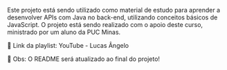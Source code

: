 Este projeto está sendo utilizado como material de estudo para aprender a desenvolver APIs com Java no back-end, utilizando conceitos básicos de JavaScript. O projeto está sendo realizado com o apoio deste curso, ministrado por um aluno da PUC Minas.

🔗 Link da playlist: YouTube - Lucas Ângelo

📌 Obs: O README será atualizado ao final do projeto!

